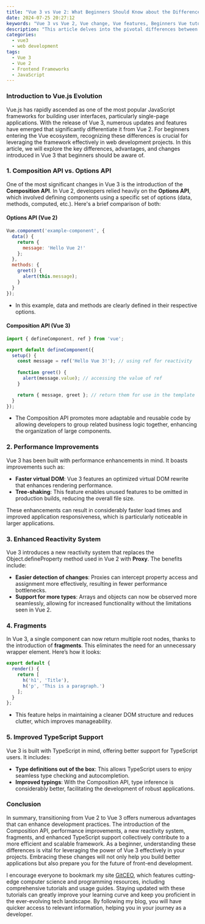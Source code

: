 ```yaml
---
title: "Vue 3 vs Vue 2: What Beginners Should Know about the Differences"
date: 2024-07-25 20:27:12
keywords: "Vue 3 vs Vue 2, Vue change, Vue features, Beginners Vue tutorial, Vue differences"
description: "This article delves into the pivotal differences between Vue 3 and Vue 2, providing beginners with a comprehensive understanding of these changes. The guide covers significant features such as Composition API, improved performance, and changes in reactivity. Understanding these differences is essential for adapting to the newer version and making informed choices for future projects. With practical code examples and step-by-step explanations, developers will find the insight necessary to transition smoothly from Vue 2 to Vue 3. This article is designed to enhance the reader's knowledge and ensure they grasp the full scope of what Vue 3 has to offer compared to its predecessor."
categories:
  - vue3
  - web development
tags:
  - Vue 3
  - Vue 2
  - Frontend Frameworks
  - JavaScript
---
```


### Introduction to Vue.js Evolution

Vue.js has rapidly ascended as one of the most popular JavaScript frameworks for building user interfaces, particularly single-page applications. With the release of Vue 3, numerous updates and features have emerged that significantly differentiate it from Vue 2. For beginners entering the Vue ecosystem, recognizing these differences is crucial for leveraging the framework effectively in web development projects. In this article, we will explore the key differences, advantages, and changes introduced in Vue 3 that beginners should be aware of. 

<!-- more -->

### 1. Composition API vs. Options API

One of the most significant changes in Vue 3 is the introduction of the **Composition API**. In Vue 2, developers relied heavily on the **Options API**, which involved defining components using a specific set of options (data, methods, computed, etc.). Here's a brief comparison of both:

#### Options API (Vue 2)
```javascript
Vue.component('example-component', {
  data() {
    return {
      message: 'Hello Vue 2!'
    };
  },
  methods: {
    greet() {
      alert(this.message);
    }
  }
});
```
* In this example, data and methods are clearly defined in their respective options.

#### Composition API (Vue 3)
```javascript
import { defineComponent, ref } from 'vue';

export default defineComponent({
  setup() {
    const message = ref('Hello Vue 3!'); // using ref for reactivity
    
    function greet() {
      alert(message.value); // accessing the value of ref
    }

    return { message, greet }; // return them for use in the template
  }
});
```
* The Composition API promotes more adaptable and reusable code by allowing developers to group related business logic together, enhancing the organization of large components.

### 2. Performance Improvements

Vue 3 has been built with performance enhancements in mind. It boasts improvements such as:

- **Faster virtual DOM**: Vue 3 features an optimized virtual DOM rewrite that enhances rendering performance.
- **Tree-shaking**: This feature enables unused features to be omitted in production builds, reducing the overall file size.

These enhancements can result in considerably faster load times and improved application responsiveness, which is particularly noticeable in larger applications.

### 3. Enhanced Reactivity System

Vue 3 introduces a new reactivity system that replaces the Object.defineProperty method used in Vue 2 with **Proxy**. The benefits include:

- **Easier detection of changes**: Proxies can intercept property access and assignment more effectively, resulting in fewer performance bottlenecks.
- **Support for more types**: Arrays and objects can now be observed more seamlessly, allowing for increased functionality without the limitations seen in Vue 2.

### 4. Fragments

In Vue 3, a single component can now return multiple root nodes, thanks to the introduction of **fragments**. This eliminates the need for an unnecessary wrapper element. Here’s how it looks:

```javascript
export default {
  render() {
    return [
      h('h1', 'Title'),
      h('p', 'This is a paragraph.')
    ];
  }
};
```
* This feature helps in maintaining a cleaner DOM structure and reduces clutter, which improves manageability.

### 5. Improved TypeScript Support

Vue 3 is built with TypeScript in mind, offering better support for TypeScript users. It includes:

- **Type definitions out of the box**: This allows TypeScript users to enjoy seamless type checking and autocompletion.
- **Improved typings**: With the Composition API, type inference is considerably better, facilitating the development of robust applications.

### Conclusion

In summary, transitioning from Vue 2 to Vue 3 offers numerous advantages that can enhance development practices. The introduction of the Composition API, performance improvements, a new reactivity system, fragments, and enhanced TypeScript support collectively contribute to a more efficient and scalable framework. As a beginner, understanding these differences is vital for leveraging the power of Vue 3 effectively in your projects. Embracing these changes will not only help you build better applications but also prepare you for the future of front-end development.

I encourage everyone to bookmark my site [GitCEO](https://gitceo.com), which features cutting-edge computer science and programming resources, including comprehensive tutorials and usage guides. Staying updated with these tutorials can greatly improve your learning curve and keep you proficient in the ever-evolving tech landscape. By following my blog, you will have quicker access to relevant information, helping you in your journey as a developer.